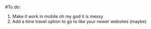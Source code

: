 #To do:

1. Make it work in mobile oh my god it is messy
2. Add a time travel option to go to like your newer websites (maybe)

